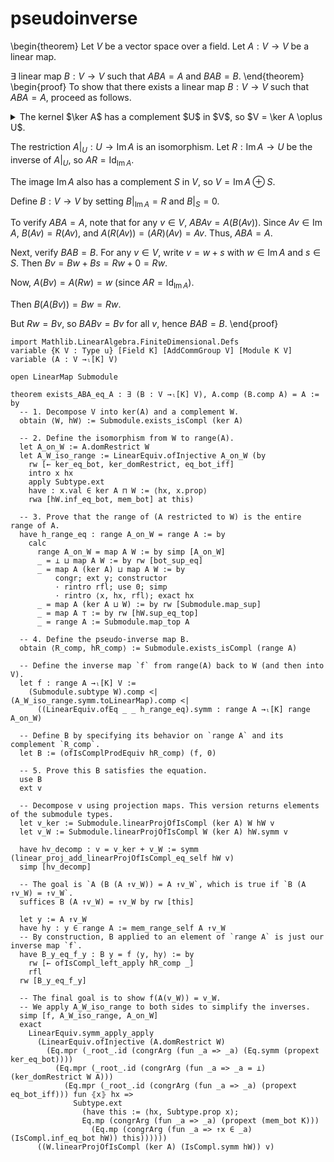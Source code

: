 # pseudoinverse
\begin{theorem}
Let $V$ be a vector space over a field.
Let $A: V \rightarrow V$ be a linear map.

$\exists$ linear map $B: V \rightarrow V$ such that $A B A=A$ and $BAB=B$.
\end{theorem}
\begin{proof}
To show that there exists a linear map $B: V \to V$ such that $A B A = A$, proceed as follows.

<details><summary>The kernel $\ker A$ has a complement $U$ in $V$, so $V = \ker A \oplus U$.</summary>The existence of a complement holds true for both finite- and infinite-dimensional vector spaces. However, proving it for infinite dimensions requires the Axiom of Choice.</details>

The restriction $A|_U: U \to \operatorname{Im} A$ is an isomorphism. Let $R: \operatorname{Im} A \to U$ be the inverse of $A|_U$, so $A R = \operatorname{Id}_{\operatorname{Im} A}$.

The image $\operatorname{Im} A$ also has a complement $S$ in $V$, so $V = \operatorname{Im} A \oplus S$.

Define $B: V \to V$ by setting $B|_{\operatorname{Im} A} = R$ and $B|_S = 0$.

To verify $A B A = A$, note that for any $v \in V$, $A B A v = A (B (A v))$. Since $A v \in \operatorname{Im} A$, $B (A v) = R (A v)$, and $A (R (A v)) = (A R) (A v) = A v$. Thus, $A B A = A$.

Next, verify $B A B = B$. For any $v \in V$, write $v = w + s$ with $w \in \operatorname{Im} A$ and $s \in S$. Then $B v = B w + B s = R w + 0 = R w$.

Now, $A (B v) = A (R w) = w$ (since $A R = \operatorname{Id}_{\operatorname{Im} A}$).

Then $B (A (B v)) = B w = R w$.

But $R w = B v$, so $B A B v = B v$ for all $v$, hence $B A B = B$.
\end{proof}
```
import Mathlib.LinearAlgebra.FiniteDimensional.Defs
variable {K V : Type u} [Field K] [AddCommGroup V] [Module K V]
variable (A : V →ₗ[K] V)

open LinearMap Submodule

theorem exists_ABA_eq_A : ∃ (B : V →ₗ[K] V), A.comp (B.comp A) = A := by
  -- 1. Decompose V into ker(A) and a complement W.
  obtain ⟨W, hW⟩ := Submodule.exists_isCompl (ker A)

  -- 2. Define the isomorphism from W to range(A).
  let A_on_W := A.domRestrict W
  let A_W_iso_range := LinearEquiv.ofInjective A_on_W (by
    rw [← ker_eq_bot, ker_domRestrict, eq_bot_iff]
    intro x hx
    apply Subtype.ext
    have : x.val ∈ ker A ⊓ W := ⟨hx, x.prop⟩
    rwa [hW.inf_eq_bot, mem_bot] at this)

  -- 3. Prove that the range of (A restricted to W) is the entire range of A.
  have h_range_eq : range A_on_W = range A := by
    calc
      range A_on_W = map A W := by simp [A_on_W]
      _ = ⊥ ⊔ map A W := by rw [bot_sup_eq]
      _ = map A (ker A) ⊔ map A W := by
          congr; ext y; constructor
          · rintro rfl; use 0; simp
          · rintro ⟨x, hx, rfl⟩; exact hx
      _ = map A (ker A ⊔ W) := by rw [Submodule.map_sup]
      _ = map A ⊤ := by rw [hW.sup_eq_top]
      _ = range A := Submodule.map_top A

  -- 4. Define the pseudo-inverse map B.
  obtain ⟨R_comp, hR_comp⟩ := Submodule.exists_isCompl (range A)

  -- Define the inverse map `f` from range(A) back to W (and then into V).
  let f : range A →ₗ[K] V :=
    (Submodule.subtype W).comp <| (A_W_iso_range.symm.toLinearMap).comp <|
      ((LinearEquiv.ofEq _ _ h_range_eq).symm : range A →ₗ[K] range A_on_W)

  -- Define B by specifying its behavior on `range A` and its complement `R_comp`.
  let B := (ofIsComplProdEquiv hR_comp) (f, 0)

  -- 5. Prove this B satisfies the equation.
  use B
  ext v

  -- Decompose v using projection maps. This version returns elements of the submodule types.
  let v_ker := Submodule.linearProjOfIsCompl (ker A) W hW v
  let v_W := Submodule.linearProjOfIsCompl W (ker A) hW.symm v

  have hv_decomp : v = v_ker + v_W := symm (linear_proj_add_linearProjOfIsCompl_eq_self hW v)
  simp [hv_decomp]

  -- The goal is `A (B (A ↑v_W)) = A ↑v_W`, which is true if `B (A ↑v_W) = ↑v_W`.
  suffices B (A ↑v_W) = ↑v_W by rw [this]

  let y := A ↑v_W
  have hy : y ∈ range A := mem_range_self A ↑v_W
  -- By construction, B applied to an element of `range A` is just our inverse map `f`.
  have B_y_eq_f_y : B y = f ⟨y, hy⟩ := by
    rw [← ofIsCompl_left_apply hR_comp _]
    rfl
  rw [B_y_eq_f_y]

  -- The final goal is to show f(A(v_W)) = v_W.
  -- We apply A_W_iso_range to both sides to simplify the inverses.
  simp [f, A_W_iso_range, A_on_W]
  exact
    LinearEquiv.symm_apply_apply
      (LinearEquiv.ofInjective (A.domRestrict W)
        (Eq.mpr (_root_.id (congrArg (fun _a => _a) (Eq.symm (propext ker_eq_bot))))
          (Eq.mpr (_root_.id (congrArg (fun _a => _a = ⊥) (ker_domRestrict W A)))
            (Eq.mpr (_root_.id (congrArg (fun _a => _a) (propext eq_bot_iff))) fun ⦃x⦄ hx =>
              Subtype.ext
                (have this := ⟨hx, Subtype.prop x⟩;
                Eq.mp (congrArg (fun _a => _a) (propext (mem_bot K)))
                  (Eq.mp (congrArg (fun _a => ↑x ∈ _a) (IsCompl.inf_eq_bot hW)) this))))))
      ((W.linearProjOfIsCompl (ker A) (IsCompl.symm hW)) v)
```